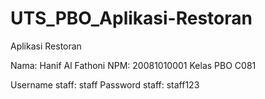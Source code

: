 # UTS_PBO_Aplikasi-Restoran

Aplikasi Restoran

Nama: Hanif Al Fathoni
NPM: 20081010001
Kelas PBO C081

Username staff: staff
Password staff: staff123
